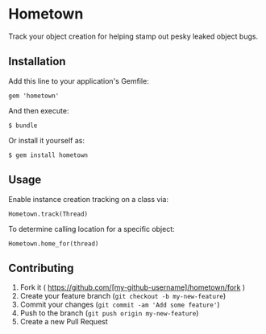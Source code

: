# Hometown

Track your object creation for helping stamp out pesky leaked object bugs.

## Installation

Add this line to your application's Gemfile:

    gem 'hometown'

And then execute:

    $ bundle

Or install it yourself as:

    $ gem install hometown

## Usage

Enable instance creation tracking on a class via:

    Hometown.track(Thread)

To determine calling location for a specific object:

    Hometown.home_for(thread)

## Contributing

1. Fork it ( https://github.com/[my-github-username]/hometown/fork )
2. Create your feature branch (`git checkout -b my-new-feature`)
3. Commit your changes (`git commit -am 'Add some feature'`)
4. Push to the branch (`git push origin my-new-feature`)
5. Create a new Pull Request

